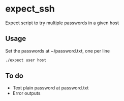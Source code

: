 # expect_ssh
Expect script to try multiple passwords in a given host

## Usage
Set the passwords at ~/password.txt, one per line

```sh
./expect user host
```

## To do
* Text plain password at password.txt
* Error outputs
